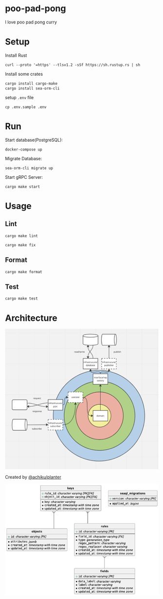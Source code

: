 # poo-pad-pong
I love poo pad pong curry

# Setup
Install Rust

```console
curl --proto '=https' --tlsv1.2 -sSf https://sh.rustup.rs | sh
```

Install some crates

```console
cargo install cargo-make
cargo install sea-orm-cli
```

setup `.env` file

```console
cp .env.sample .env 
```

# Run

Start database(PostgreSQL):

```console
docker-compose up
```

Migrate Database:

```console
sea-orm-cli migrate up
```

Start gRPC Server:

```console
cargo make start
```

# Usage
## Lint

```console
cargo make lint
```

```console
cargo make fix
```

## Format

```console
cargo make format
```

## Test

```console
cargo make test
```

# Architecture

![architecture.png](docs/architecture.png)

Created by [@achiku/planter](https://github.com/achiku/planter)

![erd.png](docs/erd.png)
